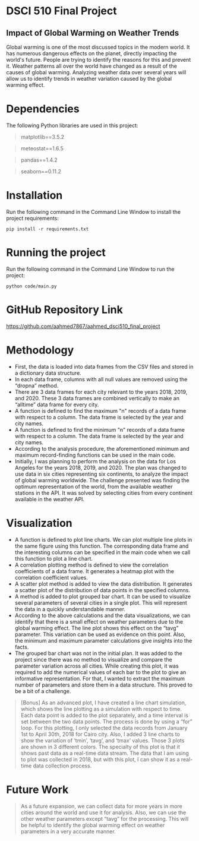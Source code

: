 # DSCI 510 Final Project
## Impact of Global Warming on Weather Trends

Global warming is one of the most discussed topics in the modern world. It has numerous dangerous effects on the planet, directly impacting the world's future. People are trying to identify the reasons for this and prevent it. Weather patterns all over the world have changed as a result of the causes of global warming. Analyzing weather data over several years will allow us to identify trends in weather variation caused by the global warming effect.

# Dependencies

The following Python libraries are used in this project:

> matplotlib==3.5.2

> meteostat==1.6.5

> pandas==1.4.2

> seaborn==0.11.2

# Installation

Run the following command in the Command Line Window to install the project requirements:

```
pip install -r requirements.txt
```

# Running the project

Run the following command in the Command Line Window to run the project:

```
python code/main.py
```

# GitHub Repository Link

https://github.com/aahmed7867/aahmed_dsci510_final_project

# Methodology

- First, the data is loaded into data frames from the CSV files and stored in a dictionary data structure.
- In each data frame, columns with all null values are removed using the “dropna” method.
- There are 3 data frames for each city relevant to the years 2018, 2019, and 2020. These 3 data frames are combined vertically to make an “alltime” data frame for every city.
- A function is defined to find the maximum "n" records of a data frame with respect to a column. The data frame is selected by the year and city names.
- A function is defined to find the minimum "n" records of a data frame with respect to a column. The data frame is selected by the year and city names.
- According to the analysis procedure, the aforementioned minimum and maximum record-finding functions can be used in the main code.
- Initially, I was planning to perform the analysis on the data for Los Angeles for the years 2018, 2019, and 2020. The plan was changed to use data in six cities representing six continents, to analyze the impact of global warming worldwide. The challenge presented was finding the optimum representation of the world, from the available weather stations in the API. It was solved by selecting cities from every continent available in the weather API.

# Visualization

- A function is defined to plot line charts. We can plot multiple line plots in the same figure using this function. The corresponding data frame and the interesting columns can be specified in the main code when we call this function to plot a line chart.
- A correlation plotting method is defined to view the correlation coefficients of a data frame. It generates a heatmap plot with the correlation coefficient values.
- A scatter plot method is added to view the data distribution. It generates a scatter plot of the distribution of data points in the specified columns.
- A method is added to plot grouped bar chart. It can be used to visualize several parameters of several cities in a single plot. This will represent the data in a quickly understandable manner.
- According to the above calculations and the data visualizations, we can identify that there is a small effect on weather parameters due to the global warming effect. The line plot shows this effect on the “tavg” parameter. This variation can be used as evidence on this point. Also, the minimum and maximum parameter calculations give insights into the facts.
- The grouped bar chart was not in the initial plan. It was added to the project since there was no method to visualize and compare the parameter variation across all cities. While creating this plot, it was required to add the numerical values of each bar to the plot to give an informative representation. For that, I wanted to extract the maximum number of parameters and store them in a data structure. This proved to be a bit of a challenge.

> [Bonus]
> As an advanced plot, I have created a line chart simulation, which shows the line plotting as a simulation with respect to time. Each data point is added to the plot separately, and a time interval is set between the two data points. The process is done by using a “for” loop. For this plotting, I only selected the data records from January 1st to April 30th, 2018 for Cairo city. Also, I added 3 line charts to show the variation of ‘tmin’, ‘tavg’, and ‘tmax’ values. Those 3 plots are shown in 3 different colors.
> The specialty of this plot is that it shows past data as a real-time data stream. The data that I am using to plot was collected in 2018, but with this plot, I can show it as a real-time data collection process.

# Future Work

> As a future expansion, we can collect data for more years in more cities around the world and use it for analysis. Also, we can use the other weather parameters except “tavg” for the processing. This will be helpful to identify the global warming effect on weather parameters in a very accurate manner.
